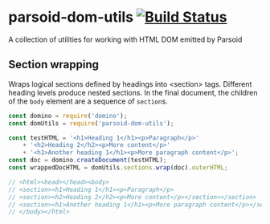 # parsoid-dom-utils [![Build Status](https://travis-ci.org/gwicke/parsoid-dom-utils.svg?branch=master)](https://travis-ci.org/gwicke/parsoid-dom-utils)

A collection of utilities for working with HTML DOM emitted by Parsoid

## Section wrapping

Wraps logical sections defined by headings into &lt;section> tags. Different
heading levels produce nested sections. In the final document, the children of
the `body` element are a sequence of `section`s.

```javascript
const domino = require('domino');
const domUtils = require('parsoid-dom-utils');

const testHTML = '<h1>Heading 1</h1><p>Paragraph</p>'
    + '<h2>Heading 2</h2><p>More content</p>'
    + '<h1>Another heading 1</h1><p>More paragraph content</p>';
const doc = domino.createDocument(testHTML);
const wrappedDocHTML = domUtils.sections.wrap(doc).outerHTML;

// <html><head></head><body>
// <section><h1>Heading 1</h1><p>Paragraph</p>
// <section><h2>Heading 2</h2><p>More content</p></section></section>
// <section><h1>Another heading 1</h1><p>More paragraph content</p></section>
// </body></html>
```
